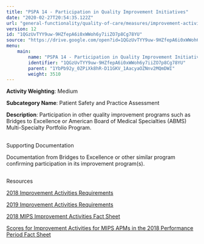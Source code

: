 ```yaml
---
title: "PSPA 14 - Participation in Quality Improvement Initiatives"
date: "2020-02-27T20:54:35.122Z"
url: "general-functionality/quality-of-care/measures/improvement-activities-measures/2018-improvement-activities/pspa-14-participation-in-quality-improvement-initiatives.html"
version: 12
id: "1QGzUvTYY9uw-9HZfepA6i0xWWoh6y7iiZO7p8Cg78YU"
source: "https://drive.google.com/open?id=1QGzUvTYY9uw-9HZfepA6i0xWWoh6y7iiZO7p8Cg78YU"
menu:
    main:
        name: "PSPA 14 - Participation in Quality Improvement Initiatives"
        identifier: "1QGzUvTYY9uw-9HZfepA6i0xWWoh6y7iiZO7p8Cg78YU"
        parent: "1YbPb92y_0ZPiXk8hR-D11GKV_1AacyaOZNnv2MQmDWI"
        weight: 3510
---
```









**Activity Weighting**: Medium

**Subcategory Name**: Patient Safety and Practice Assessment

**Description**: Participation in other quality improvement programs such as Bridges to Excellence or American Board of Medical Specialties (ABMS) Multi-Specialty Portfolio Program.







## 

Supporting Documentation

Documentation from Bridges to Excellence or other similar program confirming participation in its improvement program(s).







## 

Resources

[2018 Improvement Activities Requirements](https://qpp.cms.gov/mips/improvement-activities?py=2018)

[2019 Improvement Activities Requirements](https://qpp.cms.gov/mips/improvement-activities?py=2019)

[2018 MIPS Improvement Activities Fact Sheet](https://qpp.cms.gov/resource/2018%20MIPS%20Improvement%20Activities%20Fact%20Sheet)

[Scores for Improvement Activities for MIPS APMs in the 2018 Performance Period Fact Sheet](https://qpp.cms.gov/resource/2018%20MIPS%20APMs%20improvement%20Activities%20scores%20fact%20sheet)

